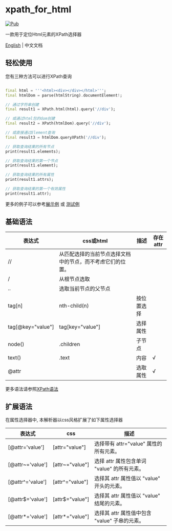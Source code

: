 # xpath_for_html

[![Pub](https://img.shields.io/pub/v/xpath_for_html.svg?style=flat-square)](https://pub.dartlang.org/packages/xpath_for_html)

一款用于定位Html元素的XPath选择器

[English](https://github.com/simonkimi/xpath_for_html/blob/master/README.md) | 中文文档

## 轻松使用

您有三种方法可以进行XPath查询

```dart

final html = '''<html><div></div></html>''';
final htmlDom = parse(htmlString).documentElement!;

// 通过字符串创建
final result1 = XPath.html(html).query('//div');

// 或通过html包的dom创建
final result2 = XPath(htmlDom).query('//div');

// 或直接通过Element查询
final result3 = htmlDom.queryXPath('//div');

// 获取查询结果的所有节点
print(result1.elements);

// 获取查询结果的第一个节点
print(result1.element);

// 获取查询结果的所有属性
print(result1.attrs);

// 获取查询结果的第一个有效属性
print(result1.attr);
```

更多的例子可以参考[展示例](https://github.com/simonkimi/xpath_for_html/blob/master/example/example.dart)
或 [测试例](https://github.com/simonkimi/xpath_for_html/blob/master/test/test.dart)

## 基础语法

|表达式|css或html|描述|存在attr|
|---|---|---|---|
|//|从匹配选择的当前节点选择文档中的节点，而不考虑它们的位置。|
|/|从根节点选取||
|..|选取当前节点的父节点| |
|tag[n]|nth-child(n)|按位置选择|
|tag[@key="value"]|tag[key="value"]|选择属性|
|node()|.children|子节点|
|text()|.text|内容|√|
|@attr| |选取属性|√|

更多语法请参照[XPath语法](https://www.w3school.com.cn/xpath/xpath_syntax.asp)

## 扩展语法

在属性选择器中, 本解析器以css风格扩展了如下属性选择器

|表达式|css|描述|
|---|---|---|
|[@attr='value']|[attr="value"]|选择带有 attr="value" 属性的所有元素。|
|[@attr~='value']|[attr~="value"]|选择 attr 属性包含单词 "value" 的所有元素。|
|[@attr^='value']|[attr^="value"]|选择其 attr 属性值以 "value" 开头的元素。|
|[@attr$='value']|[attr$="value"]|选择其 attr 属性值以 "value" 结尾的元素。|
|[@attr*='value']|[attr*="value"]|选择其 attr 属性值中包含 "value" 子串的元素。|